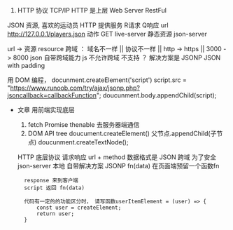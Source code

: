 1. HTTP 协议
    TCP/IP HTTP 是上层
    Web Server RestFul

JSON 资源, 喜欢的运动员 HTTP 提供服务 R请求 Q响应
url http://127.0.0.1/players.json
动作 GET
live-server 静态资源
json-server

url -> 资源 resource
跨域 ： 域名不一样 || 协议不一样 || http -> https || 3000 -> 8000
json 自带跨域能力
js 不允许跨域
不支持 ？ 解决方案是 JSONP JSON with padding

用 DOM 编程， docunment.createElement('script')
script.src = "https://www.runoob.com/try/ajax/jsonp.php?jsoncallback=callbackFunction";
doucunment.body.appendChild(script);

- 文章
    用前端实现底层
    1. fetch Promise thenable 去服务器端通信
    2. DOM API
        tree
        doucument.createElement()
        父节点.appendChild(子节点)
        doucunment.createTextNode();

    HTTP 底层协议
        请求响应 url + method
        数据格式是 JSON
        跨域 为了安全
        json-server 本地 自带解决方案
        JSONP fn(data)  在页面端预留一个函数fn

        response 来到客户端
        script 返回 fn(data)

        代码有一定的的功能区分时， 请写函数userItemElement = (user) => {
            const user = createElement;
            return user;
        }
